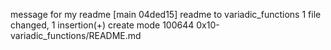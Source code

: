message for my readme
[main 04ded15] readme to variadic_functions
 1 file changed, 1 insertion(+)
 create mode 100644 0x10-variadic_functions/README.md

